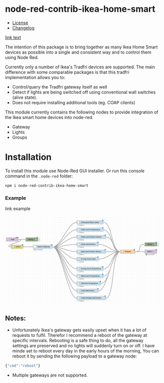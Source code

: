 # node-red-contrib-ikea-home-smart

* [License](LICENSE)
* [Changelog](RELEASE_NOTES.md)

[link text](#rebootNote)

The intention of this package is to bring together as many Ikea Home Smart devices as possible into a single and consistent way and to control them using Node Red.

Currently only a number of Ikea's Tradfri devices are supported.  The main difference with some comparable packages is that this tradfri implementation allows you to:
* Control/query the Tradfri gateway itself as well
* Detect if lights are being switched off using conventional wall switches (alive state).
* Does not require installing additional tools (eg. COAP clients)


This module currently contains the following nodes to provide integration of the Ikea smart home devices into node-red.

* Gateway
* Lights
* Groups

# Installation
To install this module use Node-Red GUI installer. Or run this console command in the `.node-red` folder:

```
npm i node-red-contrib-ikea-home-smart
```

### Example

<a name="abcd"></a>link example

![Example](example.png)


## Notes:

* <a name="rebootNote"></a>Unfortunately Ikea's gateway gets easily upset when it has a lot of requests to fulfil. Therefor I recommend a reboot of the gateway at specific intervals. Rebooting is a safe thing to do, all the gateway settings are preserved and no lights will suddenly turn on or off. I have minde set to reboot every day in the early hours of the morning, 
You can reboot it by sending the following payload to a gateway node:
```js
{"cmd":"reboot"}
```  
* Multiple gateways are not supported.